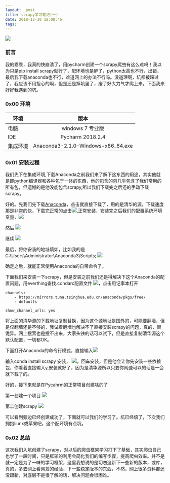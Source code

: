```yaml
---
layout: _post
title: scrapy学习笔记(一)
date: 2018-12-30 18:08:46
tags:
---
```

![](scrapy学习笔记-一/0.png)


<!--more-->
### 前言
我的乖乖，我真的快崩溃了，用pycharm创建一个scrapy爬虫有这么难吗！我以为只是pip install scrapy就行了，配环境也是醉了，python太高也不行，出错，最后我下载anaconda也不行，难道网上的办法不行吗。没道理啊，坑都被踩过了，我应该不用担心的啊，但是还是掉坑里了，废了好大力气才爬上来。下面我来好好我遇到的坑。
### 0x00 环境

环境|版本|
--|:--:|
电脑|windows 7 专业版
IDE|Pycharm 2018.2.4|
集成环境|Anaconda3-2.1.0-Windows-x86_64.exe|

### 0x01 安装过程
我们先下在集成环境,下载Anaconda之前我们来了解下这东西的用途，其实他就是即python编译器和各种包于一体的东西，他的包含的包几乎包含了我们常用的所有包，但遗憾的是他没能包含scrapy,所以我们下载完之后还的手动下载scrapy。

好的。先我们先下载[Anaconda](https://mirrors.tuna.tsinghua.edu.cn/anaconda/archive/Anaconda3-2.1.0-Windows-x86_64.exe)，点击就直接下载了，用的是清华的源，下载速度那是非常的快，下载完正常的点击![](scrapy学习笔记-一/1.png),正常安装，安装完之后我们的配置系统环境变量，![](scrapy学习笔记-一/2.png)

然后
![](scrapy学习笔记-一/3.png)

继续
![](scrapy学习笔记-一/4.png)

最后，将你安装的地址填如，比如我的是C:\Users\Administrator\Anaconda3\Scripts;
![](scrapy学习笔记-一/5.png)

确定之后，就能正常使用Anaconda的自带命令了。

下面我们来安装一下scrapy，但是安装之前我们还是得解决下这个Anaconda的配置问题，用everthing查找.condarc配置文件
![](scrapy学习笔记-一/7.png)，点击用记事本打开
```
channels: 
    - https://mirrors.tuna.tsinghua.edu.cn/anaconda/pkgs/free/ 
    - defaults

show_channel_urls: yes
```

将上面的清华源的下载地址复制替换，因为这个源地址是国外的，可能要翻墙，但是仅翻墙还是不够的，我试着翻墙也解决不了直接安装scrapy的问题，真的，很诡异。网上搜索也是搜不出来，大家头铁的话可以试下，但是直接复制清华源这个默认配置，一切都OK。

下面打开Anaconda的命令行模式，直接输入![](scrapy学习笔记-一/6.png)

输入conda install scrapy  安装，
![](scrapy学习笔记-一/8.png)，回车安装，但是他会让你先安装一些依赖包，你看着直接输入y,安装就好了，因为是清华源所以只要你网速可以的话是一会就下载了的。

好的，接下来就是在Pycahrm的正常项目创建啥的了

第一创建一个项目
![](scrapy学习笔记-一/9.png)

第二创建scrapy
![](scrapy学习笔记-一/10.png)

可以看到旁边已经创建成功了，下面就可以我们的学习了。坑已经填了，下次我们拥抱liunx或苹果吧，这个配环境有点坑。

### 0x02 总结
这次我们入坑创建了scrapy，对以后的爬虫框架学习打下了基础，其实爬虫自己也学了一段时间，只是框架的利用会简化我们的编写步骤，提高爬虫效率。并不是就一定是为了一味的学习框架，这里我想说的是切勿追新下一些新的版本，或库，真的，多去网上看网友的经验，下一些稳定版本的东西，不然，网上很多资料都还没跟新，对底层不是很了解的话，解决问题会很困难。


